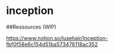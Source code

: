 # inception

##Ressources (WIP)

https://www.notion.so/lusehair/Inception-fbf0f58e6c154d51ba573476118ac352 
